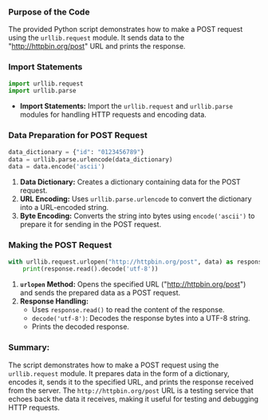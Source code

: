 ### Purpose of the Code
The provided Python script demonstrates how to make a POST request using the `urllib.request` module. It sends data to the "http://httpbin.org/post" URL and prints the response.

### Import Statements
```python
import urllib.request
import urllib.parse
```
- **Import Statements:** Import the `urllib.request` and `urllib.parse` modules for handling HTTP requests and encoding data.

### Data Preparation for POST Request
```python
data_dictionary = {"id": "0123456789"}
data = urllib.parse.urlencode(data_dictionary)
data = data.encode('ascii')
```
1. **Data Dictionary:** Creates a dictionary containing data for the POST request.
2. **URL Encoding:** Uses `urllib.parse.urlencode` to convert the dictionary into a URL-encoded string.
3. **Byte Encoding:** Converts the string into bytes using `encode('ascii')` to prepare it for sending in the POST request.

### Making the POST Request
```python
with urllib.request.urlopen("http://httpbin.org/post", data) as response:
    print(response.read().decode('utf-8'))
```
1. **`urlopen` Method:** Opens the specified URL ("http://httpbin.org/post") and sends the prepared data as a POST request.
2. **Response Handling:**
   - Uses `response.read()` to read the content of the response.
   - `decode('utf-8')`: Decodes the response bytes into a UTF-8 string.
   - Prints the decoded response.

### Summary:
The script demonstrates how to make a POST request using the `urllib.request` module. It prepares data in the form of a dictionary, encodes it, sends it to the specified URL, and prints the response received from the server. The `http://httpbin.org/post` URL is a testing service that echoes back the data it receives, making it useful for testing and debugging HTTP requests.
